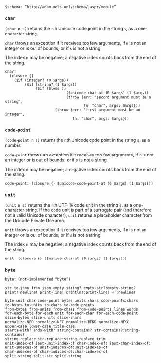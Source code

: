 
    $schema: “http://adam.nels.onl/schema/jaspr/module”

### `char`

`(char n s)` returns the `n`th Unicode code point in the string `s`, as a one-character string.

`char` throws an exception if it receives too few arguments, if `n` is not an integer or is out of bounds, or if `s` is not a string.

The index `n` may be negative; a negative index counts back from the end of the string.

    char:
      (closure {}
        ($if (integer? (0 $args))
             ($if (string? (1 $args))
                  ($if ($less ))
                                ($unicode-char-at (0 $args) (1 $args))
                                (throw {err: "second argument must be a string",
                                        fn: "char", args: $args}))
                           (throw {err: "first argument must be an integer",
                                   fn: "char", args: $args}))

### `code-point`

`(code-point n s)` returns the `n`th Unicode code point in the string `s`, as a number.

`code-point` throws an exception if it receives too few arguments, if `n` is not an integer or is out of bounds, or if `s` is not a string.

The index `n` may be negative; a negative index counts back from the end of the string.

    code-point: (closure {} $unicode-code-point-at (0 $args) (1 $args)))

### `unit`

`(unit n s)` returns the `n`th UTF-16 code unit in the string `s`, as a one-character string. If the code unit is part of a surrogate pair (and therefore not a valid Unicode character), `unit` returns a placeholder character from the Unicode Private Use area.

`unit` throws an exception if it receives too few arguments, if `n` is not an integer or is out of bounds, or if `s` is not a string.

The index `n` may be negative; a negative index counts back from the end of the string.

    unit: (closure {} ($native-char-at (0 $args) (1 $args)))

### `byte`

    byte: (not-implemented “byte”)

    str to-json from-json empty-string? empty-str?:empty-string?
    print! newline! print-line! println!:print-line! ⏎!:newline!

    byte unit char code-point bytes units chars code-points:chars
    to-bytes to-units to-chars to-code-points
    from-bytes from-units from-chars from-code-points lines words
    for-each-byte for-each-unit for-each-char for-each-code-point
    slice-bytes slice-units slice-chars
    normalize-NFD normalize-NFC normalize-NFKD normalize-NFKC
    upper-case lower-case title-case
    starts-with? ends-with? string-contains? str-contains?:string-contains?
    string-replace str-replace:string-replace trim
    unit-index-of last-unit-index-of char-index-of: last-char-index-of:
    unit-indexes-of unit-indices-of:unit-indexes-of
    char-indexes-of char-indices-of:char-indexes-of
    split-string split-str:split-string
